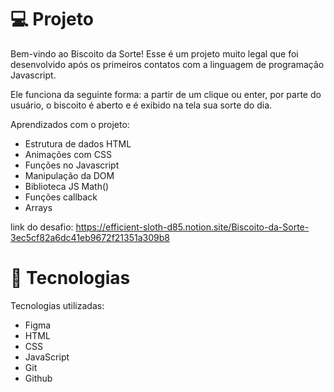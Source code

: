 # 💻 Projeto
 Bem-vindo ao Biscoito da Sorte! Esse é um projeto muito legal que foi desenvolvido após os primeiros contatos com a linguagem de programação Javascript.

 Ele funciona da seguinte forma: a partir de um clique ou enter, por parte do usuário, o biscoito é aberto e é exibido na tela sua sorte do dia.
 
 Aprendizados com o projeto:
 
- Estrutura de dados HTML
- Animações com CSS
- Funções no Javascript
- Manipulação da DOM
- Biblioteca JS Math()
- Funções callback
- Arrays


link do desafio: https://efficient-sloth-d85.notion.site/Biscoito-da-Sorte-3ec5cf82a6dc41eb9672f21351a309b8

# 🚀 Tecnologias
Tecnologias utilizadas:

- Figma
- HTML
- CSS
- JavaScript
- Git 
- Github